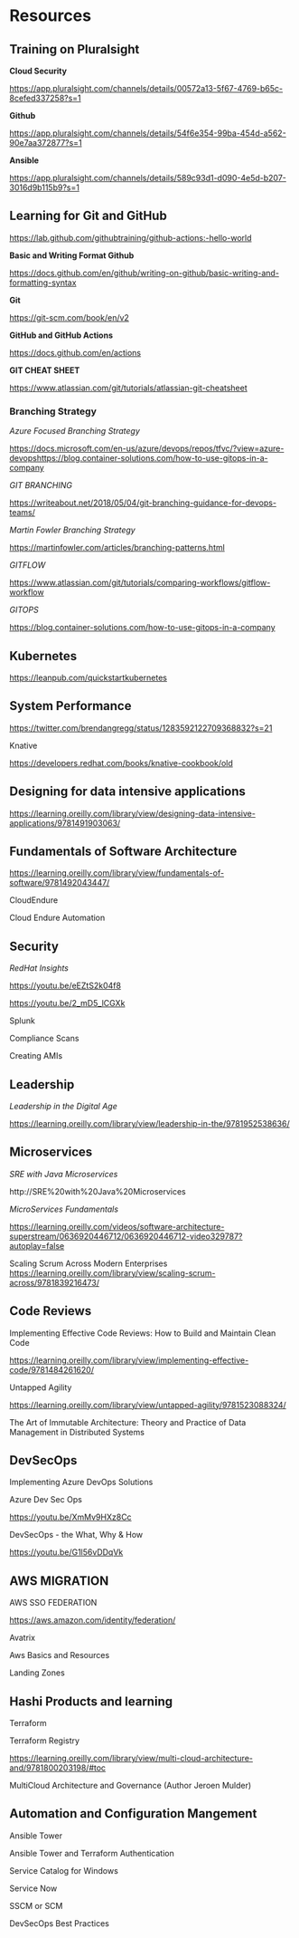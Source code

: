 # Resources

## Training on Pluralsight

**Cloud Security**

https://app.pluralsight.com/channels/details/00572a13-5f67-4769-b65c-8cefed337258?s=1


**Github**

https://app.pluralsight.com/channels/details/54f6e354-99ba-454d-a562-90e7aa372877?s=1

**Ansible**

https://app.pluralsight.com/channels/details/589c93d1-d090-4e5d-b207-3016d9b115b9?s=1
 
## Learning for Git and  GitHub

https://lab.github.com/githubtraining/github-actions:-hello-world 
 
**Basic and Writing Format Github**

https://docs.github.com/en/github/writing-on-github/basic-writing-and-formatting-syntax

**Git**

https://git-scm.com/book/en/v2  

**GitHub and GitHub Actions** 

https://docs.github.com/en/actions


**GIT CHEAT SHEET**

https://www.atlassian.com/git/tutorials/atlassian-git-cheatsheet


### Branching Strategy ### 

*Azure Focused Branching Strategy*

https://docs.microsoft.com/en-us/azure/devops/repos/tfvc/?view=azure-devopshttps://blog.container-solutions.com/how-to-use-gitops-in-a-company

*GIT BRANCHING*

https://writeabout.net/2018/05/04/git-branching-guidance-for-devops-teams/ 


*Martin Fowler Branching Strategy*

https://martinfowler.com/articles/branching-patterns.html


*GITFLOW*

https://www.atlassian.com/git/tutorials/comparing-workflows/gitflow-workflow
 

*GITOPS* 

https://blog.container-solutions.com/how-to-use-gitops-in-a-company


## Kubernetes ##

https://leanpub.com/quickstartkubernetes 
 

## System Performance ##

https://twitter.com/brendangregg/status/1283592122709368832?s=21 

Knative 

https://developers.redhat.com/books/knative-cookbook/old 

 

## Designing for data intensive applications ##

https://learning.oreilly.com/library/view/designing-data-intensive-applications/9781491903063/ 
 

## Fundamentals of Software Architecture  ##

https://learning.oreilly.com/library/view/fundamentals-of-software/9781492043447/ 
  

CloudEndure 

Cloud Endure Automation 

 
 
## Security

*RedHat Insights*

https://youtu.be/eEZtS2k04f8

https://youtu.be/2_mD5_lCGXk

Splunk

Compliance Scans

Creating AMIs 

 
## Leadership

*Leadership in the Digital Age* 

https://learning.oreilly.com/library/view/leadership-in-the/9781952538636/

## Microservices

*SRE with Java Microservices* 

http://SRE%20with%20Java%20Microservices

 
*MicroServices Fundamentals* 

https://learning.oreilly.com/videos/software-architecture-superstream/0636920446712/0636920446712-video329787?autoplay=false

Scaling Scrum Across Modern Enterprises 
https://learning.oreilly.com/library/view/scaling-scrum-across/9781839216473/
 
## Code Reviews

Implementing Effective Code Reviews: How to Build and Maintain Clean Code 

https://learning.oreilly.com/library/view/implementing-effective-code/9781484261620/
 

Untapped Agility 

https://learning.oreilly.com/library/view/untapped-agility/9781523088324/
 

The Art of Immutable Architecture: Theory and Practice of Data Management in Distributed Systems 
 
## DevSecOps

Implementing Azure DevOps Solutions 

Azure Dev Sec Ops

https://youtu.be/XmMv9HXz8Cc

DevSecOps - the What, Why & How

https://youtu.be/G1l56vDDqVk


## AWS MIGRATION

AWS SSO FEDERATION

https://aws.amazon.com/identity/federation/ 

Avatrix  

Aws Basics and Resources 


Landing Zones 
 
## Hashi Products and learning

Terraform 

Terraform Registry


https://learning.oreilly.com/library/view/multi-cloud-architecture-and/9781800203198/#toc
 

MultiCloud Architecture and Governance (Author Jeroen Mulder) 

## Automation and Configuration Mangement 

Ansible Tower 

Ansible Tower and Terraform Authentication 

Service Catalog for Windows 


Service Now    
 

SSCM or SCM 

 

DevSecOps Best Practices 

